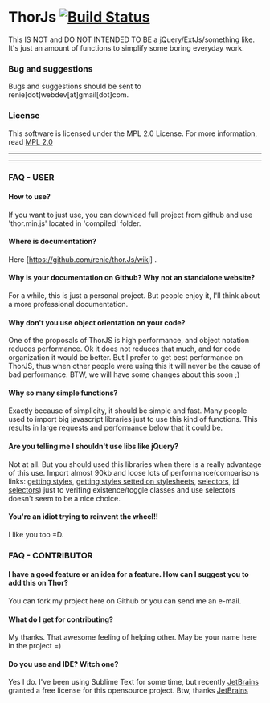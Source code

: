 ThorJs [![Build Status](https://travis-ci.org/renie/thorJs.svg?branch=master)](https://travis-ci.org/renie/thorJs)
======
This IS NOT and DO NOT INTENDED TO BE a jQuery/ExtJs/something like. 
It's just an amount of functions to simplify some boring everyday work.

### Bug and suggestions
Bugs and suggestions should be sent to renie[dot]webdev[at]gmail[dot]com.


### License
This software is licensed under the MPL 2.0 License. For more
information, read [MPL 2.0](http://www.mozilla.org/MPL/2.0/)

------------------------
------------------------

### FAQ - USER

#### How to use?
If you want to just use, you can download full project from github and use 'thor.min.js' located in 'compiled' folder.

#### Where is documentation?
Here [https://github.com/renie/thor.Js/wiki] .

#### Why is your documentation on Github? Why not an standalone website?
For a while, this is just a personal project. But people enjoy it, I'll think about
a more professional documentation.

#### Why don't you use object orientation on your code?
One of the proposals of ThorJS is high performance, and object notation reduces performance. 
Ok it does not reduces that much, and for code organization it would be better. But I prefer to get best performance on ThorJS, thus when other people were using this it will never be the cause of bad performance.
BTW, we will have some changes about this soon ;)

#### Why so many simple functions?
Exactly because of simplicity, it should be simple and fast. Many people used to import
big javascript libraries just to use this kind of functions. This results in large requests 
and performance below that it could be.

#### Are you telling me I shouldn't use libs like jQuery?
Not at all. But you should used this libraries when there is a really advantage of this use.
Import almost 90kb and loose lots of performance(comparisons links: [getting styles](http://jsperf.com/style-getter), [getting styles setted on stylesheets](http://jsperf.com/style-getter-stylesheet), [selectors](http://jsperf.com/default-selectors), [id selectors](http://jsperf.com/simple-id-selection)) just to verifing existence/toggle classes and use selectors doesn't seem to be a nice choice. 

#### You're an idiot trying to reinvent the wheel!!
I like you too =D.


### FAQ - CONTRIBUTOR

#### I have a good feature or an idea for a feature. How can I suggest you to add this on Thor?
You can fork my project here on Github or you can send me an e-mail.

#### What do I get for contributing?
My thanks. That awesome feeling of helping other. May be your name here in the project =)

#### Do you use and IDE? Witch one?
Yes I do. I've been using Sublime Text for some time, but recently [JetBrains](http://www.jetbrains.com/) granted a free license for this opensource project.
Btw, thanks [JetBrains](http://www.jetbrains.com/)
